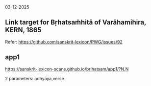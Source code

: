
03-12-2025
## Link target for Bṛhatsam̃hitā of Varāhamihira, KERN, 1865
Refer: https://github.com/sanskrit-lexicon/PWG/issues/92


## app1
https://sanskrit-lexicon-scans.github.io/brihatsam/app1/?N,N

 2 parameters: adhyāya,verse
 
